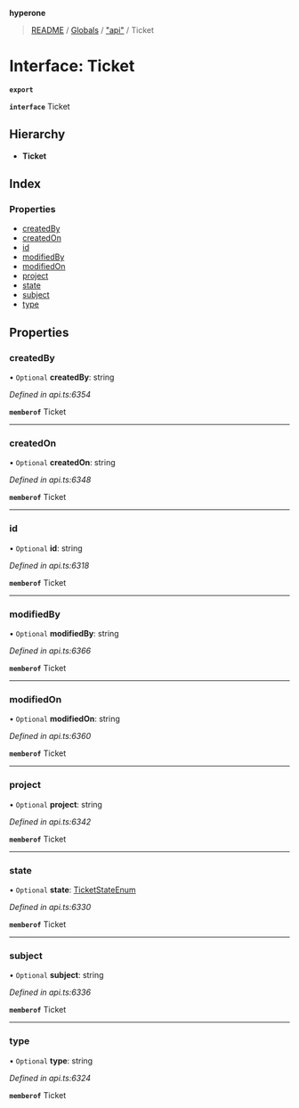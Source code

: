**hyperone**

> [README](../README.md) / [Globals](../globals.md) / ["api"](../modules/_api_.md) / Ticket

# Interface: Ticket

**`export`** 

**`interface`** Ticket

## Hierarchy

* **Ticket**

## Index

### Properties

* [createdBy](_api_.ticket.md#createdby)
* [createdOn](_api_.ticket.md#createdon)
* [id](_api_.ticket.md#id)
* [modifiedBy](_api_.ticket.md#modifiedby)
* [modifiedOn](_api_.ticket.md#modifiedon)
* [project](_api_.ticket.md#project)
* [state](_api_.ticket.md#state)
* [subject](_api_.ticket.md#subject)
* [type](_api_.ticket.md#type)

## Properties

### createdBy

• `Optional` **createdBy**: string

*Defined in api.ts:6354*

**`memberof`** Ticket

___

### createdOn

• `Optional` **createdOn**: string

*Defined in api.ts:6348*

**`memberof`** Ticket

___

### id

• `Optional` **id**: string

*Defined in api.ts:6318*

**`memberof`** Ticket

___

### modifiedBy

• `Optional` **modifiedBy**: string

*Defined in api.ts:6366*

**`memberof`** Ticket

___

### modifiedOn

• `Optional` **modifiedOn**: string

*Defined in api.ts:6360*

**`memberof`** Ticket

___

### project

• `Optional` **project**: string

*Defined in api.ts:6342*

**`memberof`** Ticket

___

### state

• `Optional` **state**: [TicketStateEnum](../enums/_api_.ticketstateenum.md)

*Defined in api.ts:6330*

**`memberof`** Ticket

___

### subject

• `Optional` **subject**: string

*Defined in api.ts:6336*

**`memberof`** Ticket

___

### type

• `Optional` **type**: string

*Defined in api.ts:6324*

**`memberof`** Ticket
